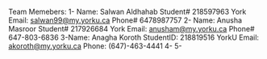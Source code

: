 Team Memebers:
1- Name: Salwan Aldhahab Student# 218597963  York Email: salwan99@my.yorku.ca  Phone# 6478987757
2- Name: Anusha Masroor  Student# 217926684  York Email: anusham@my.yorku.ca   Phone# 647-803-6836
3-Name: Anagha Koroth StudentID: 218819516 YorkU Email: akoroth@my.yorku.ca Phone: (647)-463-4441
4-
5-
